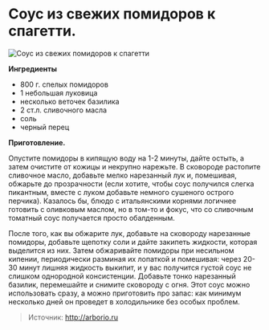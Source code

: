 # Соус из свежих помидоров к спагетти.

![Соус из свежих помидоров к спагетти](/images/Kulinar/Sous/sous-iz-svezhih-pomidor.jpg 'Соус из свежих помидоров к спагетти')

**Ингредиенты**

- 800 г. спелых помидоров
- 1 небольшая луковица
- несколько веточек базилика
- 2 ст.л. сливочного масла
- соль
- черный перец

**Приготовление.**

Опустите помидоры в кипящую воду на 1-2 минуты, дайте остыть, а затем очистите от кожицы и некрупно нарежьте. В сковороде растопите сливочное масло, добавьте мелко нарезанный лук и, помешивая, обжарьте до прозрачности (если хотите, чтобы соус получился слегка пикантным, вместе с луком добавьте немного сушеного острого перчика). Казалось бы, блюдо с итальянскими корнями логичнее готовить с оливковым маслом, но в том-то и фокус, что со сливочным томатный соус получается просто обалденным.

После того, как вы обжарите лук, добавьте на сковороду нарезанные помидоры, добавьте щепотку соли и дайте закипеть жидкости, которая выделится из них. Затем обжаривайте помидоры при несильном кипении, периодически разминая их лопаткой и помешивая: через 20-30 минут лишняя жидкость выкипит, и у вас получится густой соус не слишком однородной консистенции. Добавьте тонко нарезанный базилик, перемешайте и снимите сковороду с огня. Этот соус можно использовать сразу, а можно приготовить про запас: как минимум несколько дней он проведет в холодильнике без особых проблем.

> Источник: http://arborio.ru
